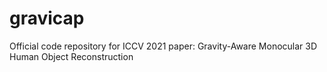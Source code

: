 # gravicap
Official code repository for ICCV 2021 paper: Gravity-Aware Monocular 3D Human Object Reconstruction
